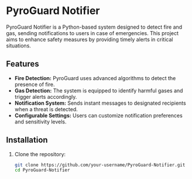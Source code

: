 # PyroGuard Notifier

PyroGuard Notifier is a Python-based system designed to detect fire and gas, sending notifications to users in case of emergencies. This project aims to enhance safety measures by providing timely alerts in critical situations.

## Features

- **Fire Detection:** PyroGuard uses advanced algorithms to detect the presence of fire.
- **Gas Detection:** The system is equipped to identify harmful gases and trigger alerts accordingly.
- **Notification System:** Sends instant messages to designated recipients when a threat is detected.
- **Configurable Settings:** Users can customize notification preferences and sensitivity levels.

## Installation

1. Clone the repository:

   ```bash
   git clone https://github.com/your-username/PyroGuard-Notifier.git
   cd PyroGuard-Notifier

